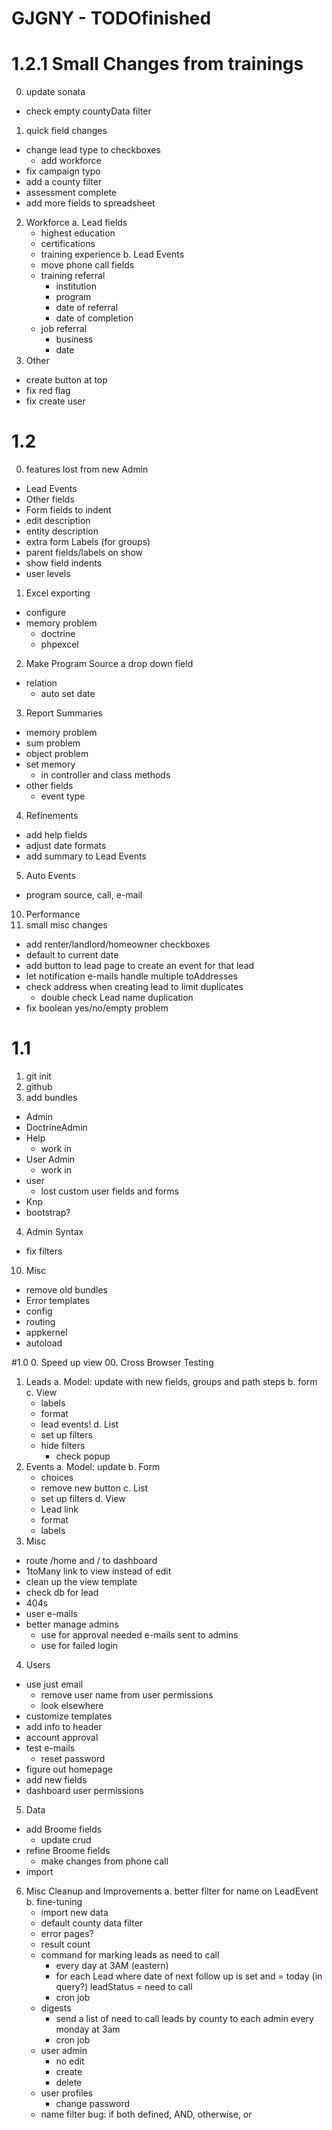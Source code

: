 # GJGNY - TODOfinished

# 1.2.1	Small Changes from trainings
0. update sonata
 - check empty countyData filter
1.	quick field changes
 - change lead type to checkboxes
 	  - add workforce		
 - fix campaign typo
 - add a county filter
 - assessment complete
 - add more fields to spreadsheet
2.	Workforce
 a. Lead fields
     - highest education
     - certifications
	 - training experience
 b. Lead Events
 	 - move phone call fields
	 - training referral
	     - institution
		 - program
		 - date of referral
		 - date of completion
	 - job referral
		 - business
		 - date
3.	Other
 - create button at top
 - fix red flag
 - fix create user
	
		
# 1.2
0.	features lost from new Admin
 - Lead Events
 - Other fields
 - Form fields to indent
 - edit description
 - entity description
 - extra form Labels (for groups)
 - parent fields/labels on show
 - show field indents
 - user levels
1.	Excel exporting
 - configure
 - memory problem
     - doctrine
	 - phpexcel
2.	Make Program Source a drop down field
 - relation
     - auto set date
3.	Report Summaries
 - memory problem
 - sum problem
 - object problem
 - set memory
	 - in controller and class methods
 - other fields
	 - event type
4.	Refinements
 - add help fields
 - adjust date formats
 - add summary to Lead Events
5.	Auto Events
 - program source, call, e-mail				
10.	Performance
11.	small misc changes
 - add renter/landlord/homeowner checkboxes
 - default to current date
 - add button to lead page to create an event for that lead
 - let notification e-mails handle multiple toAddresses
 - check address when creating lead to limit duplicates
     - double check Lead name duplication
 - fix boolean yes/no/empty problem

# 1.1
1.	git init
2.	github
3.	add bundles
 - Admin
 - DoctrineAdmin
 - Help
      - work in
 - User Admin
	 - work in
 - user
	 - lost custom user fields and forms
 - Knp
 - bootstrap?
4.	Admin Syntax
 - fix filters	
10.	Misc
 - remove old bundles
 - Error templates
 - config
 - routing
 - appkernel
 - autoload

#1.0
0.	Speed up view
00.	Cross Browser Testing
1.	Leads
 a.	Model: update with new fields, groups and path steps
 b.	form
 c.	View
     - labels
	 - format	
	 - lead events!
 d.	List
	 - set up filters							
	 - hide filters
	     - check popup
2.	Events
 a. Model: update
 b. Form
	 - choices
	 - remove new button
 c. List
	 - set up filters
 d. View
 	 - Lead link
	 - format
	 - labels
3.	Misc
 -	route /home and / to dashboard 
 -	1toMany link to view instead of edit
 -	clean up the view template
 -	check db for lead
 -	404s
 -  user e-mails
 -	better manage admins
	 - use for approval needed e-mails sent to admins
	 - use for failed login
4.	Users
 - use just email
	 - remove user name from user permissions
	 - look elsewhere
 - customize templates
 - add info to header
 - account approval
 - test e-mails
	 - reset password
 - figure out homepage
 - add new fields
 - dashboard user permissions
5.	Data
 - add Broome fields
	 - update crud
 - refine Broome fields
     - make changes from phone call
 - import
6.	Misc Cleanup and Improvements
 a.	better filter for name on LeadEvent
 b.	fine-tuning
	 - import new data
	 - default county data filter
	 - error pages?
	 - result count
	 - command for marking leads as need to call
	     - every day at 3AM (eastern)
		 - for each Lead where date of next follow up is set and = today (in query?) leadStatus = need to call
		 - cron job
 	 - digests
		 - send a list of need to call leads by county to each admin every monday at 3am
		 - cron job
	 - user admin
		 - no edit
		 - create
		 - delete
	 - user profiles
		 - change password
	 - name filter bug: if both defined, AND, otherwise, or	